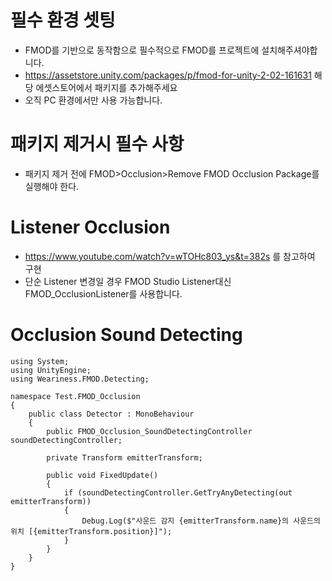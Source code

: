 # 필수 환경 셋팅
- FMOD를 기반으로 동작함으로 필수적으로 FMOD를 프로젝트에 설치해주셔야합니다.
- https://assetstore.unity.com/packages/p/fmod-for-unity-2-02-161631 해당 에셋스토어에서 패키지를 추가해주세요
- 오직 PC 환경에서만 사용 가능합니다.

# 패키지 제거시 필수 사항
- 패키지 제거 전에 FMOD>Occlusion>Remove FMOD Occlusion Package를 실행해야 한다.

# Listener Occlusion
- https://www.youtube.com/watch?v=wTOHc803_ys&t=382s 를 참고하여 구현
- 단순 Listener 변경일 경우 FMOD Studio Listener대신 FMOD_OcclusionListener를 사용합니다.

# Occlusion Sound Detecting


``` utf8
using System;
using UnityEngine;
using Weariness.FMOD.Detecting;

namespace Test.FMOD_Occlusion
{
    public class Detector : MonoBehaviour
    {
        public FMOD_Occlusion_SoundDetectingController soundDetectingController;

        private Transform emitterTransform;

        public void FixedUpdate()
        {
            if (soundDetectingController.GetTryAnyDetecting(out emitterTransform))
            {
                Debug.Log($"사운드 감지 {emitterTransform.name}의 사운드의 위치 [{emitterTransform.position}]");
            }
        }
    }
}
```